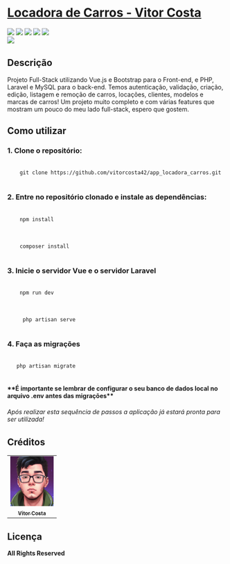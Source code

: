 <h1><a href="https://github.com/vitorcosta42/app_locadora_carros/tree/master">Locadora de Carros - Vitor Costa </a></h1>

<div style="display: inline_block">
   <img src="https://img.shields.io/badge/PHP-blue"/>
   <img src="https://img.shields.io/badge/Laravel-blue"/>
    <img src="https://img.shields.io/badge/Vue.js-blue"/>
  <img src="https://img.shields.io/badge/Bootstrap-blue"/>
    <img src="https://img.shields.io/badge/MySQL-blue"/>
</div>
<img width="500" src= "./public/home.png" />

<h2>Descrição</h2>
<p>
  Projeto Full-Stack utilizando Vue.js e Bootstrap para o Front-end, e PHP, Laravel e MySQL para o back-end. Temos autenticação, validação, criação, edição, listagem e remoção de carros, locações, clientes, modelos e marcas de carros! Um projeto muito completo e com várias features que mostram um pouco do meu lado full-stack, espero que gostem.
</p>

<h2>Como utilizar</h2>

<h3>1. Clone o repositório:</h3>
<pre>
  <code>
    git clone https://github.com/vitorcosta42/app_locadora_carros.git
  </code>
</pre>

<h3>2. Entre no repositório clonado e instale as dependências:</h3>
<pre>
  <code>
    npm install
  </code>
</pre>
<pre>
  <code>
    composer install
  </code>
</pre>

<h3>3. Inicie o servidor Vue e o servidor Laravel</h3>
<pre>
  <code>
    npm run dev
  </code>
</pre>
<pre>
  <code>
     php artisan serve
  </code>
</pre>
<h3>4. Faça as migrações</h3>
<pre>
  <code>
   php artisan migrate     
  </code>
</pre>
<h4> **É importante se lembrar de configurar o seu banco de dados local no arquivo .env antes das migrações** </h4> 

<h6>Após realizar esta sequência de passos a aplicação já estará pronta para ser utilizada! </h6>

<h2>Créditos</h2>
<table>
  <tr>
    <td align="center">
      <a href="https://github.com/vitorcosta42">
        <img src="./public/icon-vitor.jpeg" width="100px;" alt="Foto de Vitor Costa"/><br>
        <sub>
          <b>Vitor Costa</b>
        </sub>
      </a>
    </td>
  </tr>
</table>

<h2>Licença</h2>
<b>All Rights Reserved</b>
